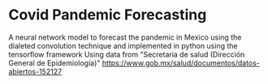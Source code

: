 # Covid Pandemic Forecasting
A neural network model to forecast the pandemic in Mexico using the dialeted convolution technique and implemented in python using the tensorflow framework
Using data from "Secretaria de salud (Dirección General de Epidemiología)" https://www.gob.mx/salud/documentos/datos-abiertos-152127
